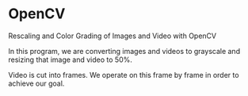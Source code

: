 # OpenCV
Rescaling and Color Grading of Images and Video with OpenCV


In this program, we are converting images and videos to grayscale and resizing that image and video to 50%.

Video is cut into frames. We operate on this frame by frame in order to achieve our goal.
